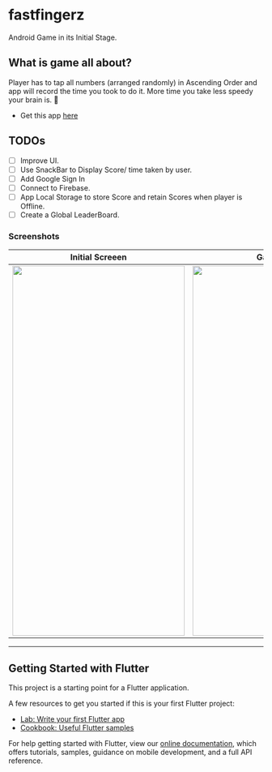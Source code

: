 # fastfingerz
Android Game in its Initial Stage.

## What is game all about?
Player has to tap all numbers (arranged randomly) in Ascending Order and app will record the time you took to do it.
More time you take less speedy your brain is. 🤷‍

* Get this app [here](https://github.com/Cybertron-Avneesh/FastFingerz/tree/master/realease_APKs)

## TODOs
 - [ ] Improve UI.
 - [ ] Use SnackBar to Display Score/ time taken by user.
 - [ ] Add Google Sign In
 - [ ] Connect to Firebase.
 - [ ] App Local Storage to store Score and retain Scores when player is Offline.
 - [ ] Create a Global LeaderBoard.
### Screenshots

|Initial Screeen|Game Over |
|:---:|:---:|
|<img src="SS1.jpg" width="340" height="730" />|<img src="SS2.jpg" width="340" height="730" />|


----------------------------------------------------------------------

## Getting Started with Flutter

This project is a starting point for a Flutter application.

A few resources to get you started if this is your first Flutter project:

- [Lab: Write your first Flutter app](https://flutter.dev/docs/get-started/codelab)
- [Cookbook: Useful Flutter samples](https://flutter.dev/docs/cookbook)

For help getting started with Flutter, view our
[online documentation](https://flutter.dev/docs), which offers tutorials,
samples, guidance on mobile development, and a full API reference.
